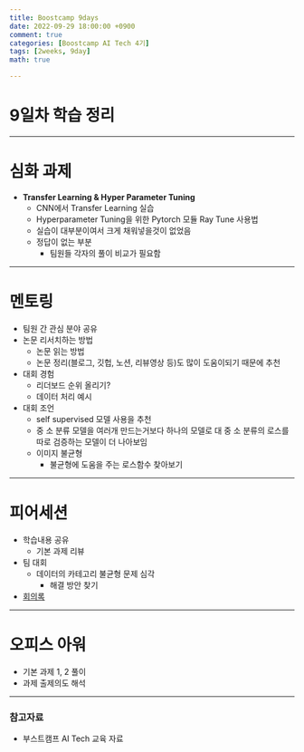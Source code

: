 ```yaml
---
title: Boostcamp 9days
date: 2022-09-29 18:00:00 +0900
comment: true
categories: [Boostcamp AI Tech 4기]
tags: [2weeks, 9day]
math: true

---
```

# 9일차 학습 정리

---

# 심화 과제
- **Transfer Learning & Hyper Parameter Tuning**
  - CNN에서 Transfer Learning 실습
  - Hyperparameter Tuning을 위한 Pytorch 모듈 Ray Tune 사용법
  - 실습이 대부분이여서 크게 채워넣을것이 없었음
  - 정답이 없는 부분
    - 팀원들 각자의 풀이 비교가 필요함

---

# 멘토링
- 팀원 간 관심 분야 공유
- 논문 리서치하는 방법
  - 논문 읽는 방법
  - 논문 정리(블로그, 깃헙, 노션, 리뷰영상 등)도 많이 도움이되기 때문에 추천
- 대회 경험
  - 리더보드 순위 올리기?
  - 데이터 처리 예시
- 대회 조언
  - self supervised 모델 사용을 추천
  - 중 소 분류 모델을 여러개 만드는거보다 하나의 모델로 대 중 소 분류의 로스를 따로 검증하는 모델이 더 나아보임
  - 이미지 불균형 
    - 불균형에 도움을 주는 로스함수 찾아보기

---

# 피어세션
- 학습내용 공유
  - 기본 과제 리뷰
- 팀 대회
  - 데이터의 카테고리 불균형 문제 심각
    - 해결 방안 찾기
- [회의록](https://night-eustoma-5f3.notion.site/9-29-9c5ae6b4929a425e8e04f94816f231eb)
  
---

# 오피스 아워
- 기본 과제 1, 2 풀이
- 과제 출제의도 해석

---

### 참고자료
- 부스트캠프 AI Tech 교육 자료